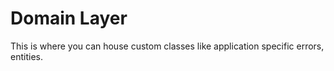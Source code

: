 # Domain Layer

This is where you can house custom classes like application specific errors, entities.
